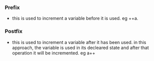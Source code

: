 ### Prefix
- this is used to increment a variable before it is used. eg ++a.

### Postfix
- this is used to increment a variable after it has been used. in this approach, the variable is used in its decleared state
and after that operation it will be incremented. eg a++

